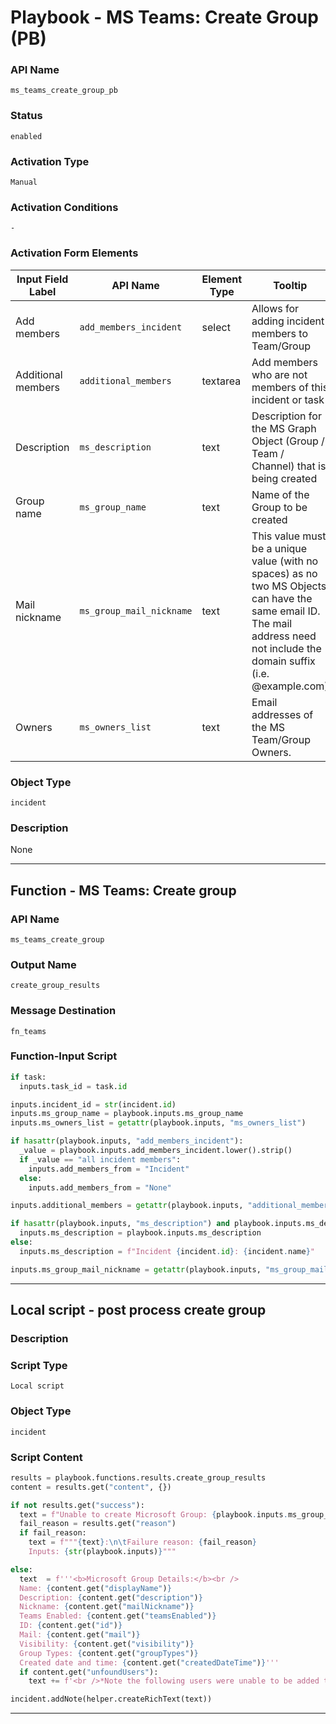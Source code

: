 <!--
    DO NOT MANUALLY EDIT THIS FILE
    THIS FILE IS AUTOMATICALLY GENERATED WITH resilient-sdk codegen
    Generated with resilient-sdk v51.0.2.2.1096
-->

# Playbook - MS Teams: Create Group (PB)

### API Name
`ms_teams_create_group_pb`

### Status
`enabled`

### Activation Type
`Manual`

### Activation Conditions
`-`

### Activation Form Elements
| Input Field Label | API Name | Element Type | Tooltip | Requirement |
| ----------------- | -------- | ------------ | ------- | ----------- |
| Add members | `add_members_incident` | select | Allows for adding incident members to Team/Group | Optional |
| Additional members | `additional_members` | textarea | Add members who are not members of this incident or task | Optional |
| Description | `ms_description` | text | Description for the MS Graph Object (Group / Team / Channel) that is being created | Optional |
| Group name | `ms_group_name` | text | Name of the Group to be created | Always |
| Mail nickname | `ms_group_mail_nickname` | text | This value must be a unique value (with no spaces) as no two MS Objects can have the same email ID. The mail address need not include the domain suffix (i.e. @example.com) | Always |
| Owners | `ms_owners_list` | text | Email addresses of the MS Team/Group Owners. | Always |

### Object Type
`incident`

### Description
None


---
## Function - MS Teams: Create group

### API Name
`ms_teams_create_group`

### Output Name
`create_group_results`

### Message Destination
`fn_teams`

### Function-Input Script
```python
if task:
  inputs.task_id = task.id

inputs.incident_id = str(incident.id)
inputs.ms_group_name = playbook.inputs.ms_group_name
inputs.ms_owners_list = getattr(playbook.inputs, "ms_owners_list")

if hasattr(playbook.inputs, "add_members_incident"):
  _value = playbook.inputs.add_members_incident.lower().strip()
  if _value == "all incident members":
    inputs.add_members_from = "Incident"
  else:
    inputs.add_members_from = "None"

inputs.additional_members = getattr(playbook.inputs, "additional_members", {"content": ""}).content

if hasattr(playbook.inputs, "ms_description") and playbook.inputs.ms_description:
  inputs.ms_description = playbook.inputs.ms_description
else:
  inputs.ms_description = f"Incident {incident.id}: {incident.name}"

inputs.ms_group_mail_nickname = getattr(playbook.inputs, "ms_group_mail_nickname")
```

---

## Local script - post process create group

### Description


### Script Type
`Local script`

### Object Type
`incident`

### Script Content
```python
results = playbook.functions.results.create_group_results
content = results.get("content", {})

if not results.get("success"):
  text = f"Unable to create Microsoft Group: {playbook.inputs.ms_group_name}"
  fail_reason = results.get("reason")
  if fail_reason:
    text = f"""{text}:\n\tFailure reason: {fail_reason}
    Inputs: {str(playbook.inputs)}"""

else:
  text  = f'''<b>Microsoft Group Details:</b><br />
  Name: {content.get("displayName")}
  Description: {content.get("description")}
  Nickname: {content.get("mailNickname")}
  Teams Enabled: {content.get("teamsEnabled")}
  ID: {content.get("id")}
  Mail: {content.get("mail")}
  Visibility: {content.get("visibility")}
  Group Types: {content.get("groupTypes")}
  Created date and time: {content.get("createdDateTime")}'''
  if content.get("unfoundUsers"):
    text += f'<br />*Note the following users were unable to be added to the group: {content.get("unfoundUsers")}'

incident.addNote(helper.createRichText(text))
```

---

